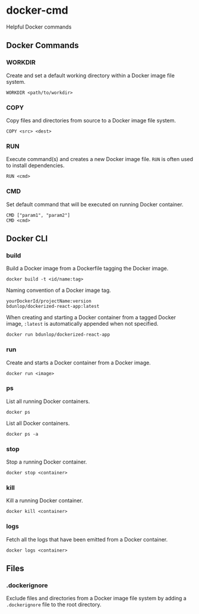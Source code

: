# docker-cmd
Helpful Docker commands

## Docker Commands

### WORKDIR
Create and set a default working directory within a Docker image file system.

`WORKDIR <path/to/workdir>`

### COPY
Copy files and directories from source to a Docker image file system.

`COPY <src> <dest>`

### RUN
Execute command(s) and creates a new Docker image file. `RUN` is often used to install dependencies.

`RUN <cmd>`

### CMD
Set default command that will be executed on running Docker container.

`CMD ["param1", "param2"]`<br>
`CMD <cmd>`

## Docker CLI

### build 
Build a Docker image from a Dockerfile tagging the Docker image.

`docker build -t <id/name:tag>`

Naming convention of a Docker image tag.

`yourDockerId/projectName:version`<br>
`bdunlop/dockerized-react-app:latest`

When creating and starting a Docker container from a tagged Docker image, `:latest` is automatically appended when not specified.

`docker run bdunlop/dockerized-react-app`

### run
Create and starts a Docker container from a Docker image.

`docker run <image>`

### ps
List all running Docker containers.

`docker ps`

List all Docker containers.

`docker ps -a`

### stop
Stop a running Docker container.

`docker stop <container>`

### kill
Kill a running Docker container.

`docker kill <container>`

### logs
Fetch all the logs that have been emitted from a Docker container.

`docker logs <container>`

## Files

### .dockerignore 
Exclude files and directories from a Docker image file system by adding a `.dockerignore` file to the root directory.
